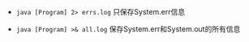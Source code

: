 - `java [Program] 2> errs.log` 只保存System.err信息

- `java [Program] >& all.log` 保存System.err和System.out的所有信息
